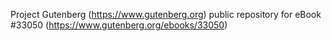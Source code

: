 Project Gutenberg (https://www.gutenberg.org) public repository for eBook #33050 (https://www.gutenberg.org/ebooks/33050)
